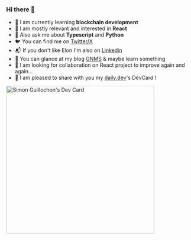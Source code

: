 ### Hi there 👋

- 🌱 I am currently learning **blockchain development**
- 🎯 I am mostly relevant and interested in **React**
- 💬 Also ask me about **Typescript** and **Python**
- 🐦 You can find me on [Twitter/X](https://twitter.com/simonguillochon)
- 📬 If you don't like Elon I'm also on [Linkedin](https://www.linkedin.com/in/simonguillochon)
- 📝 You can glance at my blog [GNMS](https://gnms.hashnode.dev/) & maybe learn something
- 👯 I am looking for collaboration on React project to improve again and again...
- 📰 I am pleased to share with you my [daily.dev](https://daily.dev/)'s DevCard !

<a href="https://app.daily.dev/simong"><img src="https://api.daily.dev/devcards/6faa98e586174ab89c33a4f36cb88381.png?r=2jm" width="400" alt="Simon Guillochon's Dev Card"/></a>
